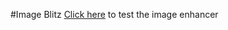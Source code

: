 #Image Blitz
[Click here](https://huggingface.co/spaces/Nav27/image-blitz) to test the image enhancer
